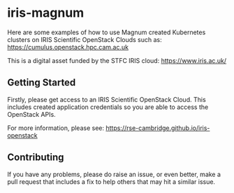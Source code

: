 # iris-magnum

Here are some examples of how to use Magnum created
Kubernetes clusters on IRIS Scientific OpenStack Clouds
such as:
https://cumulus.openstack.hpc.cam.ac.uk

This is a digital asset funded by the STFC IRIS cloud:
https://www.iris.ac.uk/

## Getting Started

Firstly, please get access to an IRIS Scientific OpenStack
Cloud. This includes created application credentials so you
are able to access the OpenStack APIs.

For more information, please see:
https://rse-cambridge.github.io/iris-openstack

## Contributing

If you have any problems, please do raise an issue,
or even better, make a pull request that includes a fix
to help others that may hit a similar issue.


